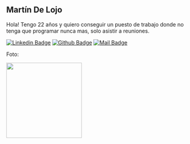 ## Martín De Lojo

Hola! Tengo 22 años y quiero conseguir un puesto de trabajo donde no tenga que programar nunca mas, solo asistir a reuniones.

[![Linkedin Badge](https://img.shields.io/badge/-martinmdl-0e76a8?style=flat&labelColor=0e76a8&logo=linkedin&logoColor=white)](https://www.linkedin.com/in/martinmdl/) [![Github Badge](https://img.shields.io/badge/-martinmdl-000000?style=flat&labelColor=000000&logo=github&logoColor=white)](https://github.com/martinmdl) [![Mail Badge](https://img.shields.io/badge/-martinmdl42@gmail.com-c0392b?style=flat&labelColor=c0392b&logo=gmail&logoColor=white)](mailto:martinmdl42@gmail.com)

Foto:

<img src="https://user-images.githubusercontent.com/78437578/225169545-bbc40b56-07f7-4975-9972-a7d07bc8ae65.jpg" height="200" />
